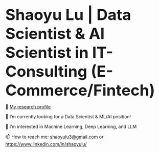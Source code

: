 <font size=20><b>Shaoyu Lu | Data Scientist & AI Scientist in IT-Consulting (E-Commerce/Fintech) </b></font><p>
👋 <a href="https://sites.google.com/umich.edu/shaoyulu"> My research profile </a><p>
👀 I’m currently looking for a Data Scientist & ML/AI position! <p>
🌱 I’m interested in Machine Learning, Deep Learning, and LLM <p>
📫 How to reach me: shaoyulu3@gmail.com or https://www.linkedin.com/in/shaoyulu/ <p>
